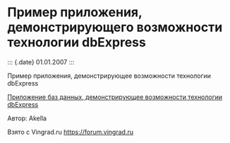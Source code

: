 Пример приложения, демонстрирующего возможности технологии dbExpress
====================================================================

::: {.date}
01.01.2007
:::

Пример приложения, демонстрирующее возможности технологии dbExpress

[Приложение баз данных, демонстрирующее возможности технологии
dbExpress](/zip/17_1.zip)

Автор: Akella

Взято с Vingrad.ru <https://forum.vingrad.ru>
